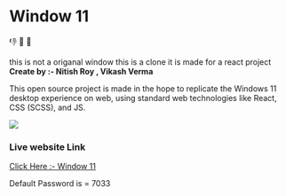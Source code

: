 <h1>Window 11</h1>
👎 📧 🦖
<p> this is not a origanal window this is a clone it is made for a react project <b>Create by :- Nitish Roy , Vikash Verma</b> </p>
<p>This open source project is made in the hope to replicate the Windows 11 desktop experience on web, using standard web technologies like React, CSS (SCSS), and JS.</p>
<img src="https://cdn.neow.in/news/images/uploaded/2021/06/1624547763_microsoftevent_185.jpg"/>
<h3>Live website Link </h3>
<a href="https://mrnitishroy.github.io/Window/">Click Here :- Window 11 </a>
<p> Default Password is = 7033</p>
